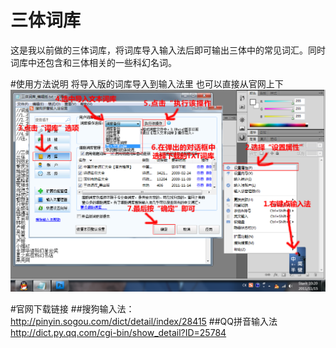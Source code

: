 # 三体词库
这是我以前做的三体词库，将词库导入输入法后即可输出三体中的常见词汇。同时词库中还包含和三体相关的一些科幻名词。

#使用方法说明
将导入版的词库导入到输入法里
也可以直接从官网上下
![import words](./词库导入方法说明.png)

#官网下载链接
##搜狗输入法：
  http://pinyin.sogou.com/dict/detail/index/28415
##QQ拼音输入法
  http://dict.py.qq.com/cgi-bin/show_detail?ID=25784

